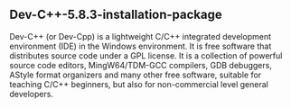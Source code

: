 ## Dev-C++-5.8.3-installation-package
Dev-C++ (or Dev-Cpp) is a lightweight C/C++ integrated development environment (IDE) in the Windows environment. It is free software that distributes source code under a GPL license. It is a collection of powerful source code editors, MingW64/TDM-GCC compilers, GDB debuggers, AStyle format organizers and many other free software, suitable for teaching C/C++ beginners, but also for non-commercial level general developers.


